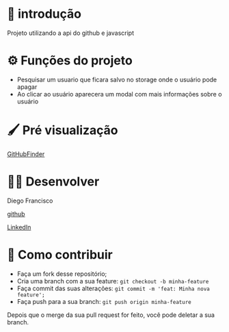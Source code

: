 # 🚀 introdução 
Projeto utilizando a api do github e javascript

# ⚙️ Funções do projeto 
- Pesquisar um usuario que ficara salvo no storage onde o usuário pode apagar
- Ao clicar ao usuário aparecera um modal com mais informações sobre o usuário

# 🖌️ Pré visualização
[GitHubFinder](https://githubfinderup.netlify.app)

# 👨‍💻 Desenvolver 
Diego Francisco

[github](HTTPS://github.com/diego4x)

[LinkedIn](https://www.linkedin.com/in/diego-francisco-b7b535193)

# 🤔 Como contribuir 

- Faça um fork desse repositório;
- Cria uma branch com a sua feature: `git checkout -b minha-feature`
- Faça commit das suas alterações: `git commit -m 'feat: Minha nova feature';`
- Faça push para a sua branch: `git push origin minha-feature`

Depois que o merge da sua pull request for feito, você pode deletar a sua branch.
